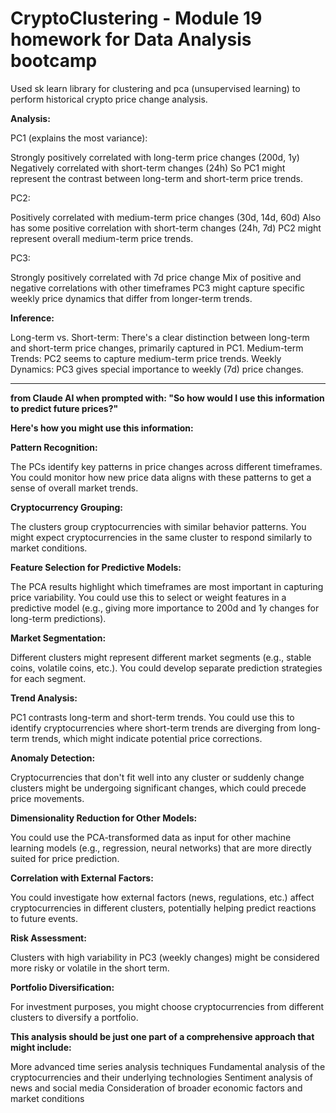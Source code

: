 # CryptoClustering - Module 19 homework for Data Analysis bootcamp

Used sk learn library for clustering and pca (unsupervised learning) to perform historical crypto price change analysis.

**Analysis:**

PC1 (explains the most variance):

Strongly positively correlated with long-term price changes (200d, 1y)
Negatively correlated with short-term changes (24h)
So PC1 might represent the contrast between long-term and short-term price trends.

PC2:

Positively correlated with medium-term price changes (30d, 14d, 60d)
Also has some positive correlation with short-term changes (24h, 7d)
PC2 might represent overall medium-term price trends.

PC3:

Strongly positively correlated with 7d price change
Mix of positive and negative correlations with other timeframes
PC3 might capture specific weekly price dynamics that differ from longer-term trends.

**Inference:**

Long-term vs. Short-term: There's a clear distinction between long-term and short-term price changes, primarily captured in PC1.
Medium-term Trends: PC2 seems to capture medium-term price trends.
Weekly Dynamics: PC3 gives special importance to weekly (7d) price changes.

----------------------------------------------------------------------------------

**from Claude AI when prompted with:
"So how would I use this information to predict future prices?"**

**Here's how you might use this information:**

**Pattern Recognition:**

The PCs identify key patterns in price changes across different timeframes.
You could monitor how new price data aligns with these patterns to get a sense of overall market trends.


**Cryptocurrency Grouping:**

The clusters group cryptocurrencies with similar behavior patterns.
You might expect cryptocurrencies in the same cluster to respond similarly to market conditions.


**Feature Selection for Predictive Models:**

The PCA results highlight which timeframes are most important in capturing price variability.
You could use this to select or weight features in a predictive model (e.g., giving more importance to 200d and 1y changes for long-term predictions).


**Market Segmentation:**

Different clusters might represent different market segments (e.g., stable coins, volatile coins, etc.).
You could develop separate prediction strategies for each segment.


**Trend Analysis:**

PC1 contrasts long-term and short-term trends. You could use this to identify cryptocurrencies where short-term trends are diverging from long-term trends, which might indicate potential price corrections.


**Anomaly Detection:**

Cryptocurrencies that don't fit well into any cluster or suddenly change clusters might be undergoing significant changes, which could precede price movements.


**Dimensionality Reduction for Other Models:**

You could use the PCA-transformed data as input for other machine learning models (e.g., regression, neural networks) that are more directly suited for price prediction.


**Correlation with External Factors:**

You could investigate how external factors (news, regulations, etc.) affect cryptocurrencies in different clusters, potentially helping predict reactions to future events.


**Risk Assessment:**

Clusters with high variability in PC3 (weekly changes) might be considered more risky or volatile in the short term.


**Portfolio Diversification:**

For investment purposes, you might choose cryptocurrencies from different clusters to diversify a portfolio.

**This analysis should be just one part of a comprehensive approach that might include:**

More advanced time series analysis techniques
Fundamental analysis of the cryptocurrencies and their underlying technologies
Sentiment analysis of news and social media
Consideration of broader economic factors and market conditions
